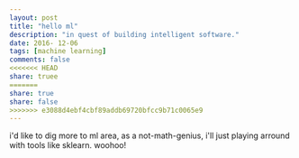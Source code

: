 ```yaml
---
layout: post
title: "hello ml"
description: "in quest of building intelligent software."
date: 2016- 12-06
tags: [machine learning]
comments: false
<<<<<<< HEAD
share: truee
=======
share: true
share: false
>>>>>>> e3088d4ebf4cbf89addb69720bfcc9b71c0065e9
---
```



i'd like to dig more to ml area, as a not-math-genius, i'll just playing arround with tools
like sklearn. woohoo!
